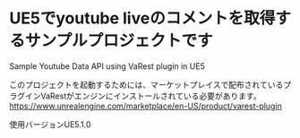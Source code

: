 # UE5でyoutube liveのコメントを取得するサンプルプロジェクトです
Sample Youtube Data API using VaRest plugin in UE5

このプロジェクトを起動するためには、マーケットプレイスで配布されているプラグインVaRestがエンジンにインストールされている必要があります。
https://www.unrealengine.com/marketplace/en-US/product/varest-plugin

使用バージョンUE5.1.0
